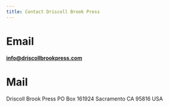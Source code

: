 ```yaml
---
title: Contact Driscoll Brook Press
---
```


# Email

**[info@driscollbrookpress.com](mailto:info@driscollbrookpress.com)**

# Mail

Driscoll Brook Press
PO Box 161924
Sacramento CA 95816 USA
